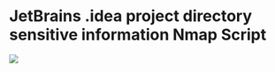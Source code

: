 # JetBrains .idea project directory sensitive information Nmap Script

<img src="https://raw.githubusercontent.com/antichown/idea_information_nmap/master/yy.png">
